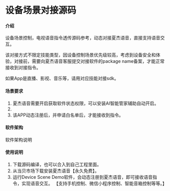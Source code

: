 # 设备场景对接源码

#### 介绍

设备场景控制，电视语音指令透传源码参考，动态对接夏杰语音，直接支持语音交互。

该对接方式不限定技能类型，因设备控制场景优先级较高，考虑到设备安全和体验，对接前，需要向夏杰语音客服提交对接软件的package name备案，才能正常接收到对接指令。

如果App是直播、影视、音乐等，请用对应技能对接sdk。

#### 场景要求

1. 夏杰语音需要开启获取软件状态权限，可以安装AI智能管家辅助自动开启。
2. 
2. 该APP动态注册后，并申请白名单后，才能接收到指令。

#### 软件架构
软件架构说明

#### 使用说明

1.  下载源码编译，也可以合入到自己工程里面。
2.  从当贝市场下载安装夏杰语音【永久免费】。
3.  运行Device Scene Demo软件，会动态注册到夏杰语音，即可接收语音指令，实现语音交互。
【支持手机控制、微信小程序控制、智能音箱控制等等。】
